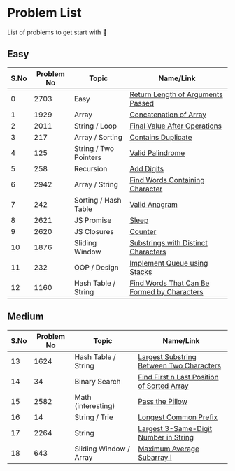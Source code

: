 # Problem List

List of problems to get start with 🥲

## Easy

| S.No | Problem No | Topic                 | Name/Link                                                                                                                |
| ---- | ---------- | --------------------- | ------------------------------------------------------------------------------------------------------------------------ |
| 0    | 2703       | Easy                  | [Return Length of Arguments Passed](https://leetcode.com/problems/return-length-of-arguments-passed)                     |
| 1    | 1929       | Array                 | [Concatenation of Array](https://leetcode.com/problems/concatenation-of-array)                                           |
| 2    | 2011       | String / Loop         | [Final Value After Operations](https://leetcode.com/problems/final-value-of-variable-after-performing-operations)        |
| 3    | 217        | Array / Sorting       | [Contains Duplicate](https://leetcode.com/problems/contains-duplicate)                                                   |
| 4    | 125        | String / Two Pointers | [Valid Palindrome](https://leetcode.com/problems/valid-palindrome)                                                       |
| 5    | 258        | Recursion             | [Add Digits](https://leetcode.com/problems/add-digits)                                                                   |
| 6    | 2942       | Array / String        | [Find Words Containing Character](https://leetcode.com/problems/find-words-containing-character)                         |
| 7    | 242        | Sorting / Hash Table  | [Valid Anagram](https://leetcode.com/problems/valid-anagram)                                                             |
| 8    | 2621       | JS Promise            | [Sleep](https://leetcode.com/problems/sleep)                                                                             |
| 9    | 2620       | JS Closures           | [Counter](https://leetcode.com/problems/counter)                                                                         |
| 10   | 1876       | Sliding Window        | [Substrings with Distinct Characters](https://leetcode.com/problems/substrings-of-size-three-with-distinct-characters)   |
| 11   | 232        | OOP / Design          | [Implement Queue using Stacks](https://leetcode.com/problems/implement-queue-using-stacks)                               |
| 12   | 1160       | Hash Table / String   | [Find Words That Can Be Formed by Characters](https://leetcode.com/problems/find-words-that-can-be-formed-by-characters) |

## Medium

| S.No | Problem No | Topic                  | Name/Link                                                                                                                           |
| ---- | ---------- | ---------------------- | ----------------------------------------------------------------------------------------------------------------------------------- |
| 13   | 1624       | Hash Table / String    | [Largest Substring Between Two Characters](https://leetcode.com/problems/largest-substring-between-two-equal-characters)            |
| 14   | 34         | Binary Search          | [Find First n Last Position of Sorted Array](https://leetcode.com/problems/find-first-and-last-position-of-element-in-sorted-array) |
| 15   | 2582       | Math (interesting)     | [Pass the Pillow](https://leetcode.com/problems/pass-the-pillow)                                                                    |
| 16   | 14         | String / Trie          | [Longest Common Prefix](https://leetcode.com/problems/longest-common-prefix)                                                        |
| 17   | 2264       | String                 | [Largest 3-Same-Digit Number in String](https://leetcode.com/problems/largest-3-same-digit-number-in-string)                        |
| 18   | 643        | Sliding Window / Array | [Maximum Average Subarray I](https://leetcode.com/problems/maximum-average-subarray-i)                                              |
